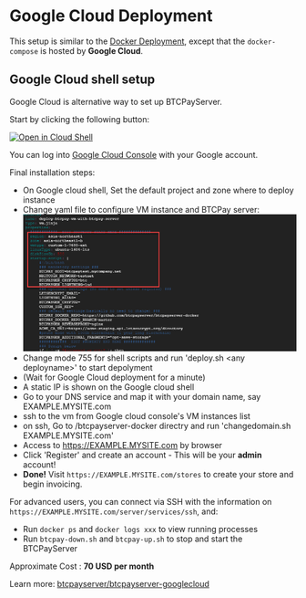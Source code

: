 # Google Cloud Deployment

This setup is similar to the [Docker Deployment](https://docs.btcpayserver.org/Docker/), except that the `docker-compose` is hosted by **Google Cloud**.

## Google Cloud shell setup

Google Cloud is alternative way to set up BTCPayServer.

Start by clicking the following button:

[![Open in Cloud Shell](https://gstatic.com/cloudssh/images/open-btn.svg 'Cloud Shell')](https://console.cloud.google.com/cloudshell/open?git_repo=https%3A%2F%2Fgithub.com%2Fbtcpayserver%2Fbtcpayserver-googlecloud&page=editor)

You can log into [Google Cloud Console](https://console.cloud.google.com) with your Google account.

Final installation steps:

- On Google cloud shell, Set the default project and zone where to deploy instance
- Change yaml file to configure VM instance and BTCPay server: ![GCE and BTCPay Config](../img/gcloud-yaml.png 'Google Cloud yaml')
- Change mode 755 for shell scripts and run 'deploy.sh \<any deployname\>' to start depolyment
- (Wait for Google Cloud deployment for a minute)
- A static IP is shown on the Google cloud shell
- Go to your DNS service and map it with your domain name, say EXAMPLE.MYSITE.com
- ssh to the vm from Google cloud console's VM instances list
- on ssh, Go to /btcpayserver-docker directry and run 'changedomain.sh EXAMPLE.MYSITE.com'
- Access to https://EXAMPLE.MYSITE.com by browser
- Click 'Register' and create an account - This will be your **admin** account!
- **Done!** Visit `https://EXAMPLE.MYSITE.com/stores` to create your store and begin invoicing.

For advanced users, you can connect via SSH with the information on `https://EXAMPLE.MYSITE.com/server/services/ssh`, and:

- Run `docker ps` and `docker logs xxx` to view running processes
- Run `btcpay-down.sh` and `btcpay-up.sh` to stop and start the BTCPayServer

Approximate Cost : **70 USD per month**

Learn more: [btcpayserver/btcpayserver-googlecloud](https://github.com/btcpayserver/btcpayserver-googlecloud)
